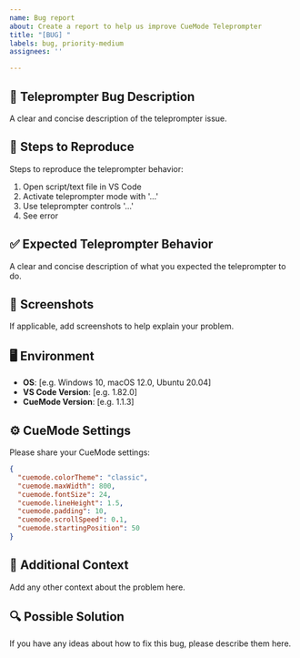 ```yaml
---
name: Bug report
about: Create a report to help us improve CueMode Teleprompter
title: "[BUG] "
labels: bug, priority-medium
assignees: ''

---
```


## 🐛 Teleprompter Bug Description
A clear and concise description of the teleprompter issue.

## 🔄 Steps to Reproduce
Steps to reproduce the teleprompter behavior:
1. Open script/text file in VS Code
2. Activate teleprompter mode with '...'
3. Use teleprompter controls '...'
4. See error

## ✅ Expected Teleprompter Behavior
A clear and concise description of what you expected the teleprompter to do.

## 📱 Screenshots
If applicable, add screenshots to help explain your problem.

## 🖥️ Environment
- **OS**: [e.g. Windows 10, macOS 12.0, Ubuntu 20.04]
- **VS Code Version**: [e.g. 1.82.0]
- **CueMode Version**: [e.g. 1.1.3]

## ⚙️ CueMode Settings
Please share your CueMode settings:
```json
{
  "cuemode.colorTheme": "classic",
  "cuemode.maxWidth": 800,
  "cuemode.fontSize": 24,
  "cuemode.lineHeight": 1.5,
  "cuemode.padding": 10,
  "cuemode.scrollSpeed": 0.1,
  "cuemode.startingPosition": 50
}
```

## 📄 Additional Context
Add any other context about the problem here.

## 🔍 Possible Solution
If you have any ideas about how to fix this bug, please describe them here.
